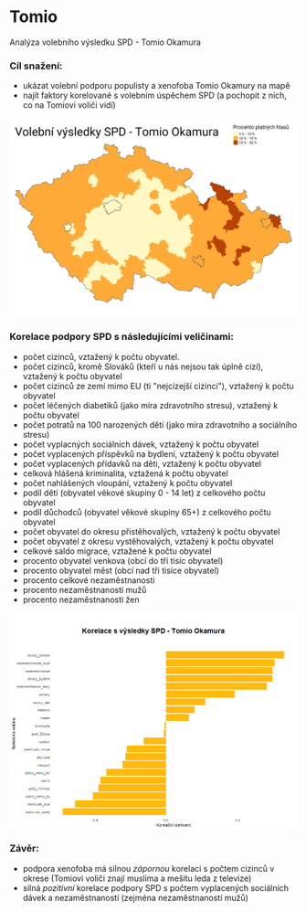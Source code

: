 # Tomio
Analýza volebního výsledku SPD - Tomio Okamura

### Cíl snažení:
- ukázat volební podporu populisty a xenofoba Tomio Okamury na mapě
- najít faktory korelované s volebním úspěchem SPD (a pochopit z nich, co na Tomiovi voliči vidí)

![](spd-vysledky.png)

### Korelace podpory SPD s následujícími veličinami:  
- počet cizinců, vztažený k počtu obyvatel.  
- počet cizinců, kromě Slováků (kteří u nás nejsou tak úplně cizí), vztažený k počtu obyvatel  
- počet cizinců ze zemí mimo EU (ti "nejcizejší cizinci"), vztažený k počtu obyvatel  
- počet léčených diabetiků (jako míra zdravotního stresu), vztažený k počtu obyvatel  
- počet potratů na 100 narozených dětí (jako míra zdravotního a sociálního stresu)  
- počet vyplacných sociálních dávek, vztažený k počtu obyvatel  
- počet vyplacených příspěvků na bydlení, vztažený k počtu obyvatel  
- počet vyplacených přídavků na děti, vztažený k počtu obyvatel  
- celková hlášená kriminalita, vztažená k počtu obyvatel  
- počet nahlášených vloupání, vztažený k počtu obyvatel  
- podíl dětí (obyvatel věkové skupiny 0 - 14 let) z celkového počtu obyvatel  
- podíl důchodců (obyvatel věkové skupiny 65+) z celkového počtu obyvatel   
- počet obyvatel do okresu přistěhovalých, vztažený k počtu obyvatel  
- počet obyvatel z okresu vystěhovalých, vztažený k počtu obyvatel  
- celkové saldo migrace, vztažené k počtu obyvatel  
- procento obyvatel venkova (obcí do tří tisíc obyvatel)  
- procento obyvatel měst (obcí nad tři tisíce obyvatel)  
- procento celkové nezaměstnanosti  
- procento nezaměstnanosti mužů  
- procento nezaměstnanosti žen  

![](korelace.png)

### Závěr:
- podpora xenofoba má silnou *zápornou* korelaci s počtem cizinců v okrese (Tomiovi voliči znají muslima a mešitu leda z televize)  
- silná *pozitivní* korelace podpory SPD s počtem vyplacených sociálních dávek a nezaměstnaností (zejména nezaměstnaností mužů)
